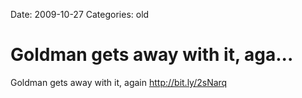 Date: 2009-10-27
Categories: old

# Goldman gets away with it, aga...

Goldman gets away with it, again <a href="http://bit.ly/2sNarq" rel="nofollow">http://bit.ly/2sNarq</a>
